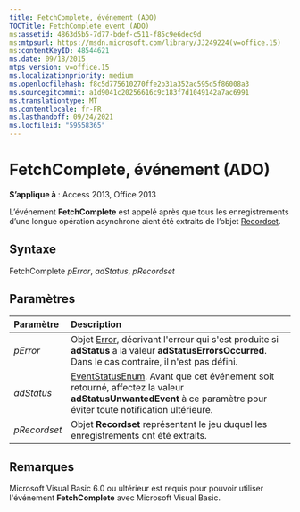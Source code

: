 ```yaml
---
title: FetchComplete, événement (ADO)
TOCTitle: FetchComplete event (ADO)
ms:assetid: 4863d5b5-7d77-bdef-c511-f85c9e6dec9d
ms:mtpsurl: https://msdn.microsoft.com/library/JJ249224(v=office.15)
ms:contentKeyID: 48544621
ms.date: 09/18/2015
mtps_version: v=office.15
ms.localizationpriority: medium
ms.openlocfilehash: f8c5d775610270ffe2b31a352ac595d5f86008a3
ms.sourcegitcommit: a1d9041c20256616c9c183f7d1049142a7ac6991
ms.translationtype: MT
ms.contentlocale: fr-FR
ms.lasthandoff: 09/24/2021
ms.locfileid: "59558365"
---
```

# <a name="fetchcomplete-event-ado"></a>FetchComplete, événement (ADO)

**S’applique à** : Access 2013, Office 2013

L’événement **FetchComplete** est appelé après que tous les enregistrements d’une longue opération asynchrone aient été extraits de l’objet [Recordset](recordset-object-ado.md).

## <a name="syntax"></a>Syntaxe

FetchComplete *pError*, *adStatus*, *pRecordset*

## <a name="parameters"></a>Paramètres

|Paramètre|Description|
|:--------|:----------|
|*pError* |Objet [Error](error-object-ado.md), décrivant l'erreur qui s'est produite si **adStatus** a la valeur **adStatusErrorsOccurred**. Dans le cas contraire, il n'est pas défini.|
|*adStatus* |[EventStatusEnum](eventstatusenum.md). Avant que cet événement soit retourné, affectez la valeur **adStatusUnwantedEvent** à ce paramètre pour éviter toute notification ultérieure.|
|*pRecordset* |Objet **Recordset** représentant le jeu duquel les enregistrements ont été extraits.|

## <a name="remarks"></a>Remarques

Microsoft Visual Basic 6.0 ou ultérieur est requis pour pouvoir utiliser l'événement **FetchComplete** avec Microsoft Visual Basic.

